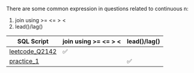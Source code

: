 There are some common expression in questions related to continuous n:
1. join using >= <= > <
2. lead()/lag()


| SQL Script  | join using >= <= > < | lead()/lag() |
| ----------- | ----------- |  ----------- |
| [leetcode_Q2142](https://github.com/irenejiazhou/sql_manual/blob/main/continuous_n/leetcode_Q2142_M.sql)  |✅||
| [practice_1](https://github.com/irenejiazhou/sql_manual/blob/main/continuous_n/practice_1_yoy_continuous_revenue.sql)   ||✅|
